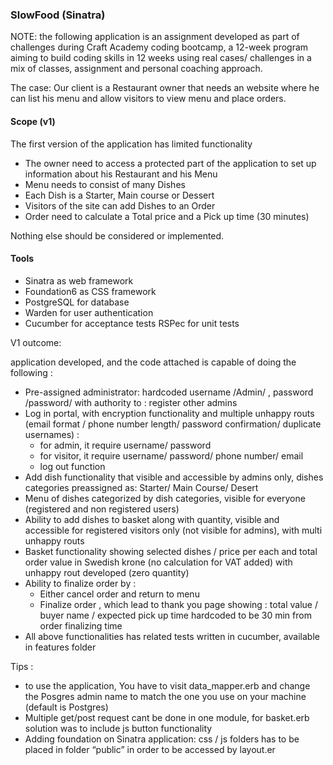 ### SlowFood (Sinatra)

NOTE: the following application is an assignment developed as part of challenges during Craft Academy coding bootcamp, a 12-week program aiming to build coding skills in 12 weeks using real cases/ challenges in a mix of classes, assignment and personal coaching approach.

The case: Our client is a Restaurant owner that needs an website where he can list his menu and allow visitors to view menu and place orders.

#### Scope (v1)

The first version of the application has limited functionality

* The owner need to access a protected part of the application to set up information about his Restaurant and his Menu
* Menu needs to consist of many Dishes
* Each Dish is a Starter, Main course or Dessert
* Visitors of the site can add Dishes to an Order
* Order need to calculate a Total price and a Pick up time (30 minutes)

Nothing else should be considered or implemented.

#### Tools
* Sinatra as web framework
* Foundation6 as CSS framework
* PostgreSQL for database
* Warden for user authentication
* Cucumber for acceptance tests
RSPec for unit tests

V1 outcome:

application developed, and the code attached is capable of doing the following :

* Pre-assigned administrator: hardcoded username /Admin/ , password /password/ with authority to : register other admins
* Log in portal, with encryption functionality and multiple unhappy routs (email format / phone number length/ password confirmation/ duplicate usernames) :
  - for admin, it require username/ password  
  - for visitor, it require username/ password/ phone number/ email   
  - log out function
* Add dish functionality that visible and accessible by admins only, dishes categories preassigned as: Starter/ Main Course/ Desert
* Menu of dishes categorized by dish categories, visible for everyone (registered and non registered users)
* Ability to add dishes to basket along with quantity, visible and accessible for registered visitors only (not visible for admins), with multi unhappy routs
* Basket functionality showing selected dishes / price per each and total order value in Swedish krone (no calculation for VAT added) with unhappy rout developed (zero quantity)
* Ability to finalize order by :
  - Either cancel order and return to menu
  - Finalize order , which lead to thank you page showing : total value / buyer name / expected pick up time hardcoded to be 30 min from order finalizing time
* All above functionalities has related tests written in cucumber, available in features folder



Tips :
* to use the application, You have to visit data_mapper.erb and change the Posgres admin name to match the one you use on your machine (default is Postgres)
* Multiple get/post request cant be done in one module, for basket.erb solution was to include js button functionality
* Adding foundation on Sinatra application: css / js folders has to be placed in folder “public” in order to be accessed by layout.er

